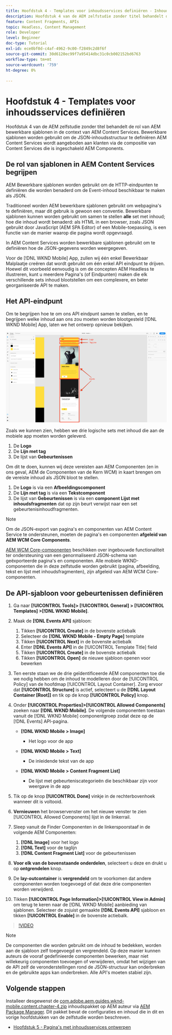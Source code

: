 ```yaml
---
title: Hoofdstuk 4 - Templates voor inhoudsservices definiëren - Inhoudsservices
description: Hoofdstuk 4 van de AEM zelfstudie zonder titel behandelt de rol van AEM bewerkbare sjablonen in de context van AEM Content Services. Bewerkbare sjablonen worden gebruikt om de JSON-inhoudsstructuur te definiëren AEM Content Services uiteindelijk beschikbaar maken.
feature: Content Fragments, APIs
topic: Headless, Content Management
role: Developer
level: Beginner
doc-type: Tutorial
exl-id: ece0bf0d-c4af-4962-9c00-f2849c2d8f6f
source-git-commit: 30d6120ec99f7a95414dbc31c0cb002152bd6763
workflow-type: tm+mt
source-wordcount: '759'
ht-degree: 0%

---
```


# Hoofdstuk 4 - Templates voor inhoudsservices definiëren

Hoofdstuk 4 van de AEM zelfstudie zonder titel behandelt de rol van AEM bewerkbare sjablonen in de context van AEM Content Services. Bewerkbare sjablonen worden gebruikt om de JSON-inhoudsstructuur te definiëren AEM Content Services wordt aangeboden aan klanten via de compositie van Content Services die is ingeschakeld AEM Components.

## De rol van sjablonen in AEM Content Services begrijpen

AEM Bewerkbare sjablonen worden gebruikt om de HTTP-eindpunten te definiëren die worden benaderd om de Event-inhoud beschikbaar te maken als JSON.

Traditioneel worden AEM bewerkbare sjablonen gebruikt om webpagina&#39;s te definiëren, maar dit gebruik is gewoon een conventie. Bewerkbare sjablonen kunnen worden gebruikt om samen te stellen **alle** set met inhoud; hoe die inhoud wordt benaderd: als HTML in een browser, zoals JSON gebruikt door JavaScript (AEM SPA Editor) of een Mobile-toepassing, is een functie van de manier waarop die pagina wordt opgevraagd.

In AEM Content Services worden bewerkbare sjablonen gebruikt om te definiëren hoe de JSON-gegevens worden weergegeven.

Voor de [!DNL WKND Mobile] App, zullen wij één enkel Bewerkbaar Malplaatje creëren dat wordt gebruikt om één enkel API eindpunt te drijven. Hoewel dit voorbeeld eenvoudig is om de concepten AEM Headless te illustreren, kunt u meerdere Pagina&#39;s (of Eindpunten) maken die elk verschillende sets inhoud blootstellen om een complexere, en beter georganiseerde API te maken.

## Het API-eindpunt

Om te begrijpen hoe te om ons API eindpunt samen te stellen, en te begrijpen welke inhoud aan ons zou moeten worden blootgesteld [!DNL WKND Mobile] App, laten we het ontwerp opnieuw bekijken.

![API voor gebeurtenissen Decomposition](./assets/chapter-4/design-to-component-mapping.png)

Zoals we kunnen zien, hebben we drie logische sets met inhoud die aan de mobiele app moeten worden geleverd.

1. De **Logo**
2. De **Lijn met tag**
3. De lijst van **Gebeurtenissen**

Om dit te doen, kunnen wij deze vereisten aan AEM Componenten (en in ons geval, AEM de Componenten van de Kern WCM) in kaart brengen om de vereiste inhoud als JSON bloot te stellen.

1. De **Logo** is via een **Afbeeldingscomponent**
2. De **Lijn met tag** is via een **Tekstcomponent**
3. De lijst van **Gebeurtenissen** is via een **component Lijst met inhoudsfragmenten** dat op zijn beurt verwijst naar een set gebeurtenisinhoudfragmenten.

>[!NOTE]
>
>Om de JSON-export van pagina&#39;s en componenten van AEM Content Service te ondersteunen, moeten de pagina&#39;s en componenten **afgeleid van AEM WCM Core Components**.
>
>[AEM WCM Core-componenten](https://github.com/Adobe-Marketing-Cloud/aem-core-wcm-components) beschikken over ingebouwde functionaliteit ter ondersteuning van een genormaliseerd JSON-schema van geëxporteerde pagina&#39;s en componenten. Alle mobiele WKND-componenten die in deze zelfstudie worden gebruikt (pagina, afbeelding, tekst en lijst met inhoudsfragmenten), zijn afgeleid van AEM WCM Core-componenten.

## De API-sjabloon voor gebeurtenissen definiëren

1. Ga naar **[!UICONTROL Tools]> [!UICONTROL General] > [!UICONTROL Templates] >[!DNL WKND Mobile]**.

1. Maak de **[!DNL Events API]** sjabloon:

   1. Tikken **[!UICONTROL Create]** in de bovenste actiebalk
   1. Selecteer de **[!DNL WKND Mobile - Empty Page]** template
   1. Tikken **[!UICONTROL Next]** in de bovenste actiebalk
   1. Enter **[!DNL Events API]** in de [!UICONTROL Template Title] field
   1. Tikken **[!UICONTROL Create]** in de bovenste actiebalk
   1. Tikken **[!UICONTROL Open]** de nieuwe sjabloon openen voor bewerken

1. Ten eerste staan we de drie geïdentificeerde AEM componenten toe die we nodig hebben om de inhoud te modelleren door de [!UICONTROL Policy] van de hoofdmap [!UICONTROL Layout Container]. Zorg ervoor dat **[!UICONTROL Structure]** is actief, selecteert u de **[!DNL Layout Container \[Root\]]** en tik op de knop **[!UICONTROL Policy]** knop.
1. Onder **[!UICONTROL Properties]>[!UICONTROL Allowed Components]** zoeken naar **[!DNL WKND Mobile]**. De volgende componenten toestaan vanuit de [!DNL WKND Mobile] componentgroep zodat deze op de [!DNL Events] API-pagina.

   * **[!DNL WKND Mobile > Image]**

      * Het logo voor de app

   * **[!DNL WKND Mobile > Text]**

      * De inleidende tekst van de app

   * **[!DNL WKND Mobile > Content Fragment List]**

      * De lijst met gebeurteniscategorieën die beschikbaar zijn voor weergave in de app

1. Tik op de knop **[!UICONTROL Done]** vinkje in de rechterbovenhoek wanneer dit is voltooid.
1. **Vernieuwen** het browservenster om het nieuwe venster te zien [!UICONTROL Allowed Components] lijst in de linkerrail.
1. Sleep vanuit de Finder Componenten in de linkerspoorstaaf in de volgende AEM Componenten:
   1. **[!DNL Image]** voor het logo
   2. **[!DNL Text]** voor de taglijn
   3. **[!DNL Content Fragment List]** voor de gebeurtenissen
1. **Voor elk van de bovenstaande onderdelen**, selecteert u deze en drukt u op **ontgrendelen** knop.
1. De **lay-outcontainer** is **vergrendeld** om te voorkomen dat andere componenten worden toegevoegd of dat deze drie componenten worden verwijderd.
1. Tikken **[!UICONTROL Page Information]>[!UICONTROL View in Admin]** om terug te keren naar de [!DNL WKND Mobile] aanbieding van sjablonen. Selecteer de zojuist gemaakte **[!DNL Events API]** sjabloon en tikken **[!UICONTROL Enable]** in de bovenste actiebalk.

>[!VIDEO](https://video.tv.adobe.com/v/28342?quality=12&learn=on)

>[!NOTE]
>
> De componenten die worden gebruikt om de inhoud te bedekken, worden aan de sjabloon zelf toegevoegd en vergrendeld. Op deze manier kunnen auteurs de vooraf gedefinieerde componenten bewerken, maar niet willekeurig componenten toevoegen of verwijderen, omdat het wijzigen van de API zelf de veronderstellingen rond de JSON-structuur kan onderbreken en de gebruikte apps kan onderbreken. Alle API&#39;s moeten stabiel zijn.

## Volgende stappen

Installeer desgewenst de [com.adobe.aem.guides.wknd-mobile.content.chapter-4.zip](https://github.com/adobe/aem-guides-wknd-mobile/releases/latest) inhoudspakket op AEM auteur via [AEM Package Manager](http://localhost:4502/crx/packmgr/index.jsp). Dit pakket bevat de configuraties en inhoud die in dit en vorige hoofdstukken van de zelfstudie worden beschreven.

* [Hoofdstuk 5 - Pagina&#39;s met inhoudsservices ontwerpen](./chapter-5.md)
